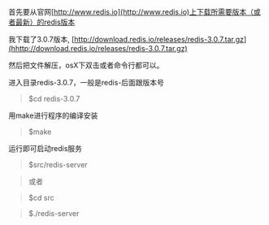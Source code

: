 首先要从官网[http://www.redis.io](http://www.redis.io)上下载所需要版本（或者最新）的redis版本

我下载了3.0.7版本,
[http://download.redis.io/releases/redis-3.0.7.tar.gz](hhttp://download.redis.io/releases/redis-3.0.7.tar.gz)

然后把文件解压，osX下双击或者命令行都可以。

进入目录redis-3.0.7，一般是redis-后面跟版本号  

>$cd redis-3.0.7

用make进行程序的编译安装

>$make

运行即可启动redis服务

>$src/redis-server

>或者 

>$cd src

>$./redis-server